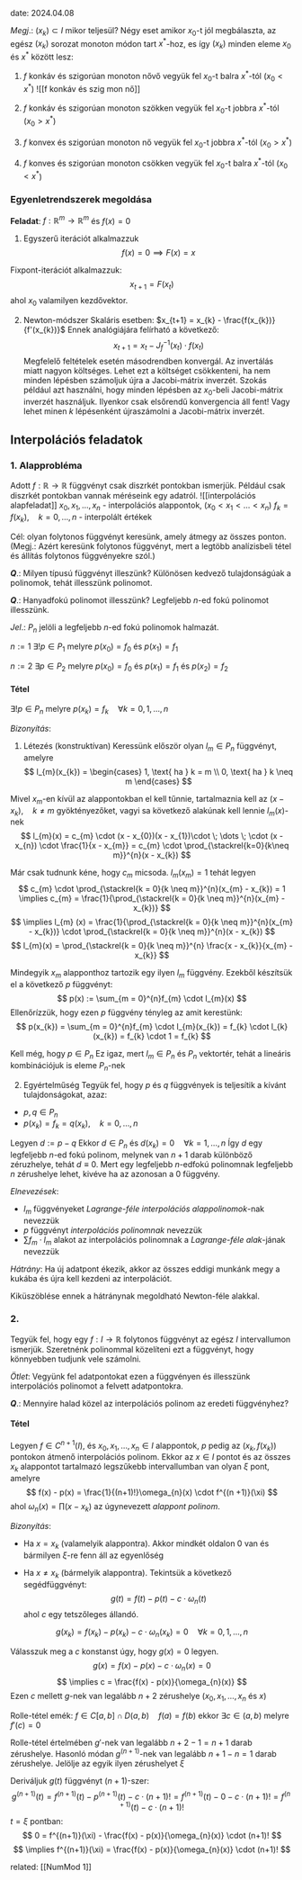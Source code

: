 date: 2024.04.08

*Megj*.: $(x_{k}) \subset I$ mikor teljesül?
Négy eset amikor $x_{0}$-t jól megbálaszta, az egész $(x_{k})$ sorozat monoton módon tart $x^{*}$-hoz, es így $(x_{k})$ minden eleme $x_{0}$ és $x^{*}$ között lesz:
1. $f$ konkáv és szigorúan monoton nővő
vegyük fel $x_{0}$-t balra $x^{*}$-tól ($x_{0} < x^{*}$)
![[f konkáv és szig mon nő]]
2. $f$ konkáv és szigorúan monoton szökken
vegyük fel $x_{0}$-t jobbra $x^{*}$-tól ($x_{0} > x^{*}$)

3. $f$ konvex és szigorúan monoton nő
vegyük fel $x_{0}$-t jobbra $x^{*}$-tól ($x_{0} > x^{*}$)

4. $f$ konves és szigorúan monoton csökken
vegyük fel $x_{0}$-t balra $x^{*}$-tól ($x_{0} < x^{*}$)

### Egyenletrendszerek megoldása
**Feladat**: $f: \mathbb{R}^{m} \to \mathbb{R}^{m}$ és $f(x) = 0$
1. Egyszerű iterációt alkalmazzuk
$$
f(x) = 0 \implies F(x) = x
$$

Fixpont-iterációt alkalmazzuk:
$$
x_{t+1} = F(x_{t})
$$
ahol $x_{0}$ valamilyen kezdővektor.

2. Newton-módszer
Skaláris esetben: $x_{t+1} = x_{k} - \frac{f(x_{k})}{f'(x_{k})}$
Ennek analógiájára felírható a következő:
$$
x_{t+1} = x_{t} - J_{f}^{-1}(x_{t}) \cdot f(x_{t})
$$
Megfelelő feltételek esetén másodrendben konvergál.
Az invertálás miatt nagyon költséges.
Lehet ezt a költséget csökkenteni, ha nem minden lépésben számoljuk újra a Jacobi-mátrix inverzét. Szokás például azt használni, hogy minden lépésben az $x_{0}$-beli Jacobi-mátrix inverzét használjuk. Ilyenkor csak elsőrendű konvergencia áll fent! Vagy lehet minen $k$ lépésenként újraszámolni a Jacobi-mátrix inverzét.


## Interpolációs feladatok
### 1. Alapprobléma
Adott $f:\mathbb{R} \to \mathbb{R}$ függvényt csak diszrkét pontokban ismerjük. Például csak diszrkét pontokban vannak méréseink egy adatról.
![[interpolációs alapfeladat]]
$x_{0}, x_{1}, \dots, x_{n}$ - interpolációs alappontok, ($x_{0} < x_{1} < \dots < x_{n}$)
$f_{k} = f(x_{k}), \quad k = 0, \dots, n$ - interpolált értékek

Cél: olyan folytonos függvényt keresünk, amely átmegy az összes ponton.
(Megj.: Azért keresünk folytonos függvényt, mert a legtöbb analízisbeli tétel és állítás folytonos függvényekre szól.)

***Q***.: Milyen típusú függvényt illeszünk?
Különösen kedvező tulajdonságúak a polinomok, tehát illesszünk polinomot.

***Q***.: Hanyadfokú polinomot illesszünk?
Legfeljebb $n$-ed fokú polinomot illesszünk.

*Jel*.: $P_{n}$ jelöli a legfeljebb $n$-ed fokú polinomok halmazát.

$n := 1$
$\exists! p \in P_{1}$ melyre $p(x_{0}) = f_{0}$ és $p(x_{1}) = f_{1}$

$n := 2$
$\exists p \in P_{2}$ melyre $p(x_{0}) = f_{0}$ és $p(x_{1}) = f_{1}$ és $p(x_{2}) = f_{2}$


#### Tétel
$\exists ! p \in P_{n}$ melyre $p(x_{k}) = f_{k} \quad \forall k = 0, 1, \dots, n$

*Bizonyítás*:
1. Létezés (konstruktívan)
Keressünk először olyan $l_{m} \in P_{n}$  függvényt, amelyre
$$
l_{m}(x_{k}) = \begin{cases}
1, \text{ ha } k = m \\
0, \text{ ha } k \neq m
\end{cases}
$$

Mivel $x_{m}$-en kívül az alappontokban el kell tűnnie, tartalmaznia kell az $(x - x_{k}), \quad k \neq m$  gyöktényezőket, vagyi sa következő alakúnak kell lennie $l_{m}(x)$-nek
$$
l_{m}(x) = c_{m} \cdot (x - x_{0})(x - x_{1})\cdot \; \dots \; \cdot (x - x_{n}) \cdot \frac{1}{x - x_{m}} = c_{m} \cdot \prod_{\stackrel{k=0}{k\neq  m}}^{n}(x - x_{k})
$$

Már csak tudnunk kéne, hogy $c_{m}$ micsoda.
$l_{m}(x_{m}) = 1$ tehát legyen
$$
c_{m} \cdot \prod_{\stackrel{k = 0}{k \neq m}}^{n}(x_{m} - x_{k}) = 1 \implies c_{m} = \frac{1}{\prod_{\stackrel{k = 0}{k \neq m}}^{n}(x_{m} - x_{k})}
$$
$$
\implies l_{m} (x) = \frac{1}{\prod_{\stackrel{k = 0}{k \neq m}}^{n}(x_{m} - x_{k})} \cdot \prod_{\stackrel{k = 0}{k \neq m}}^{n}(x - x_{k})
$$
$$
l_{m}(x) = \prod_{\stackrel{k = 0}{k \neq m}}^{n} \frac{x - x_{k}}{x_{m} - x_{k}}
$$



Mindegyik $x_{m}$ alapponthoz tartozik egy ilyen $l_{m}$ függvény.
Ezekből készítsük el a következő $p$ függvényt:
$$
p(x) := \sum_{m = 0}^{n}f_{m} \cdot l_{m}(x)
$$
Ellenőrízzük, hogy ezen $p$ függvény tényleg az amit kerestünk:
$$
p(x_{k}) = \sum_{m = 0}^{n}f_{m} \cdot l_{m}(x_{k}) = f_{k} \cdot l_{k}(x_{k}) = f_{k} \cdot 1 = f_{k}
$$

Kell még, hogy $p \in P_{n}$
Ez igaz, mert $l_{m} \in P_{n}$ és $P_n$ vektortér, tehát a lineáris kombinációjuk is eleme $P_{n}$-nek

2. Egyértelműség
Tegyük fel, hogy $p$ és $q$ függvények is teljesítik a kívánt tulajdonságokat, azaz:
- $p, q \in P_{n}$
- $p(x_{k}) = f_{k} = q(x_{k}), \quad k = 0, \dots, n$

Legyen $d := p - q$
Ekkor $d \in P_{n}$ és $d(x_{k}) = 0 \quad \forall k = 1, \dots, n$ 
Így $d$ egy legfeljebb $n$-ed fokú polinom, melynek van $n+1$ darab különböző zéruzhelye, tehát $d \equiv 0$. Mert egy legfeljebb $n$-edfokú polinomnak legfeljebb $n$ zérushelye lehet, kivéve ha az azonosan a $0$ függvény.


*Elnevezések*:
- $l_{m}$ függvényeket *Lagrange-féle interpolációs alappolinomok*-nak nevezzük
- $p$ függvényt *interpolációs polinomnak*  nevezzük
- $\sum f_{m} \cdot l_{m}$ alakot az interpolációs polinomnak a *Lagrange-féle alak*-jának nevezzük

*Hátrány*: Ha új adatpont ékezik, akkor az összes eddigi munkánk megy a kukába és újra kell kezdeni az interpolációt.

Kiküszöblése ennek a hátránynak megoldható Newton-féle alakkal.

### 2. 
Tegyük fel, hogy egy $f: I \to \mathbb{R}$ folytonos függvényt az egész $I$ intervallumon ismerjük.
Szeretnénk polinommal közelíteni ezt a függvényt, hogy könnyebben tudjunk vele számolni.

*Ötlet*: Vegyünk fel adatpontokat ezen a függvényen és illesszünk interpolációs polinomot a felvett adatpontokra.

***Q***.: Mennyire halad közel az interpolációs polinom az eredeti függvényhez?

#### Tétel
Legyen $f \in C^{n+1}(I)$, és $x_{0}, x_{1}, \dots, x_{n} \in I$ alappontok, $p$ pedig az $(x_{k}, f(x_{k}))$ pontokon átmenő interpolációs polinom.
Ekkor az $x \in I$ pontot és az összes $x_{k}$ alappontot tartalmazó legszűkebb intervallumban van olyan $\xi$ pont, amelyre
$$
f(x) - p(x) = \frac{1}{(n+1)!}\omega_{n}(x) \cdot f^{(n +1)}(\xi)
$$
ahol $\omega_{n}(x) = \prod(x - x_{k})$ az úgynevezett *alappont polinom*.

*Bizonyítás*:
- Ha $x = x_{k}$ (valamelyik alappontra).
Akkor mindkét oldalon $0$ van és bármilyen $\xi$-re fenn áll az egyenlőség

- Ha $x \neq x_{k}$ (bármelyik alappontra).
Tekintsük a következő segédfüggvényt:
$$
g(t) = f(t) - p(t) - c \cdot \omega_{n}(t)
$$
ahol $c$ egy tetszőleges állandó.

$$
g(x_{k}) = f(x_{k}) - p(x_{k}) - c \cdot \omega_{n}(x_{k}) = 0 \quad \forall k = 0, 1, \dots, n
$$

Válasszuk meg a $c$ konstanst úgy, hogy $g(x) = 0$ legyen.
$$
g(x) = f(x) - p(x) - c \cdot \omega_{n}(x) = 0
$$
$$
\implies c = \frac{f(x) - p(x)}{\omega_{n}(x)}
$$
Ezen $c$ mellett $g$-nek van legalább $n+2$ zérushelye ($x_{0}, x_{1}, \dots, x_{n}$ és $x$)

Rolle-tétel emék:
$f \in C[a, b] \cap D(a, b) \quad f(a) = f(b)$ ekkor $\exists c \in (a, b)$ melyre $f'(c) = 0$

Rolle-tétel értelmében $g'$-nek van legalább $n+2 - 1 = n + 1$ darab zérushelye.
Hasonló módan $g^{(n + 1)}$-nek van legalább $n + 1 - n = 1$ darab zérushelye.
Jelölje az egyik ilyen zérushelyet $\xi$

Deriváljuk $g(t)$ függvényt $(n+1)$-szer:
$$
g^{(n+1)}(t) = f^{(n+1)}(t) - p^{(n+1)}(t) - c \cdot (n + 1)! = f^{(n+1)}(t) - 0 - c \cdot (n + 1)! = f^{(n+1)}(t) - c \cdot (n + 1)!
$$
$t= \xi$ pontban:
$$
0 = f^{(n+1)}(\xi) - \frac{f(x) - p(x)}{\omega_{n}(x)} \cdot (n+1)!
$$
$$
\implies f^{(n+1)}(\xi) = \frac{f(x) - p(x)}{\omega_{n}(x)} \cdot (n+1)!
$$







related: [[NumMod 1]]
